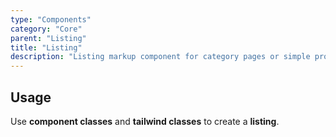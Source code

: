 ```yaml
---
type: "Components"
category: "Core"
parent: "Listing"
title: "Listing"
description: "Listing markup component for category pages or simple product listing."
---
```


## Usage

Use **component classes** and **tailwind classes** to create a **listing**.

<demo>
  <demovanilla src="vanilla/components/core/listing/usage">
  </demovanilla>
</demo>
